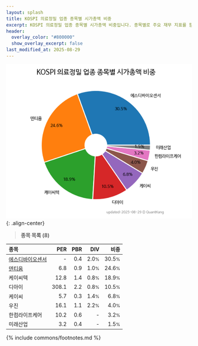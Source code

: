 ```yaml
---
layout: splash
title: KOSPI 의료정밀 업종 종목별 시가총액 비중
excerpt: KOSPI 의료정밀 업종 종목별 시가총액 비중입니다. 종목별로 주요 재무 지표를 함께 표시합니다.
header:
  overlay_color: "#800000"
  show_overlay_excerpt: false
last_modified_at: 2025-08-29
---
```



![KOSPI 의료정밀 업종 종목별 시가총액 비중](/stats/sector/images/kospi_업종_의료정밀_종목.png){: .align-center}


> **종목 목록 (8)**<a id="list"></a>

| **종목** | **PER** | **PBR** | **DIV** | **비중** |
| :------- | ------: | ------: | ------: | -------: |
| [에스디바이오센서](/137310/) | - | 0.4 | 2.0<small>%</small> | 30.5<small>%</small> |
| [덴티움](/145720/) | 6.8 | 0.9 | 1.0<small>%</small> | 24.6<small>%</small> |
| 케이씨텍 | 12.8 | 1.4 | 0.8<small>%</small> | 18.9<small>%</small> |
| 디아이 | 308.1 | 2.2 | 0.8<small>%</small> | 10.5<small>%</small> |
| 케이씨 | 5.7 | 0.3 | 1.4<small>%</small> | 6.8<small>%</small> |
| 우진 | 16.1 | 1.1 | 2.2<small>%</small> | 4.0<small>%</small> |
| 한컴라이프케어 | 10.2 | 0.6 | - | 3.2<small>%</small> |
| 미래산업 | 3.2 | 0.4 | - | 1.5<small>%</small> |

{% include commons/footnotes.md %}